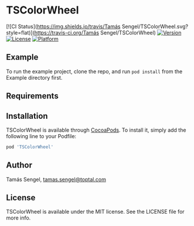 # TSColorWheel

[![CI Status](https://img.shields.io/travis/Tamás Sengel/TSColorWheel.svg?style=flat)](https://travis-ci.org/Tamás Sengel/TSColorWheel)
[![Version](https://img.shields.io/cocoapods/v/TSColorWheel.svg?style=flat)](https://cocoapods.org/pods/TSColorWheel)
[![License](https://img.shields.io/cocoapods/l/TSColorWheel.svg?style=flat)](https://cocoapods.org/pods/TSColorWheel)
[![Platform](https://img.shields.io/cocoapods/p/TSColorWheel.svg?style=flat)](https://cocoapods.org/pods/TSColorWheel)

## Example

To run the example project, clone the repo, and run `pod install` from the Example directory first.

## Requirements

## Installation

TSColorWheel is available through [CocoaPods](https://cocoapods.org). To install
it, simply add the following line to your Podfile:

```ruby
pod 'TSColorWheel'
```

## Author

Tamás Sengel, tamas.sengel@toptal.com

## License

TSColorWheel is available under the MIT license. See the LICENSE file for more info.
